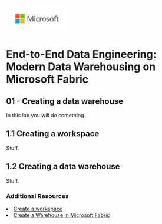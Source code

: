 <img src = "../assets/images/microsoft-logo.png" height = 75/>

# End-to-End Data Engineering: <br> Modern Data Warehousing on Microsoft Fabric

## 01 - Creating a data warehouse
In this lab you will do something. 

## 1.1 Creating a workspace
Stuff.

## 1.2 Creating a data warehouse
Stuff.

### Additional Resources
<li><a href="https://learn.microsoft.com/en-us/fabric/fundamentals/create-workspaces" targer="_blank">Create a workspace</a></li>
<li><a href="https://learn.microsoft.com/en-us/fabric/data-warehouse/create-warehouse" targer="_blank">Create a Warehouse in Microsoft Fabric</a></li>